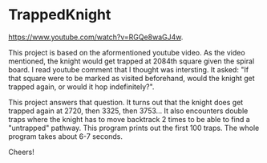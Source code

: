 # TrappedKnight
https://www.youtube.com/watch?v=RGQe8waGJ4w. 

This project is based on the aformentioned youtube video. As the video mentioned, the knight would get trapped at 2084th square given the spiral board. I read 
youtube comment that I thought was intersting. It asked: "If that square were to be marked as visited beforehand, would the knight get trapped again, or would 
it hop indefinitely?". 

This project answers that question. It turns out that the knight does get trapped again at 2720, then 3325, then 3753... It also encounters double traps where 
the knight has to move backtrack 2 times to be able to find a "untrapped" pathway. This program prints out the first 100 traps. The whole program takes about 6-7 
seconds.

Cheers!
